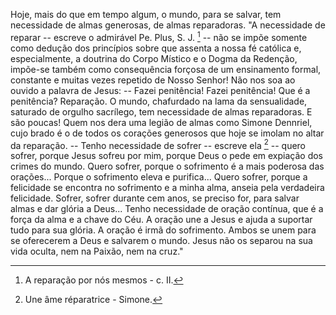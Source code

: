 Hoje, mais do que em tempo algum, o mundo, para se salvar, tem necessidade de almas generosas, de almas reparadoras. "A necessidade de reparar -- escreve o admirável Pe. Plus, S. J. [^1] -- não se impõe somente como dedução dos princípios sobre que assenta a nossa fé católica e, especialmente, a doutrina do Corpo Místico e o Dogma da Redenção, impõe-se também como consequência forçosa de um ensinamento formal, constante e muitas vezes repetido de Nosso Senhor! Não nos soa ao ouvido a palavra de Jesus: -- Fazei penitência! Fazei penitência! Que é a penitência? Reparação. O mundo, chafurdado na lama da sensualidade, saturado de orgulho sacrílego, tem necessidade de almas reparadoras. E são poucas! Quem nos dera uma legião de almas como Simone Dennriel, cujo brado é o de todos os corações generosos que hoje se imolam no altar da reparação. -- Tenho necessidade de sofrer -- escreve ela [^2] -- quero sofrer, porque Jesus sofreu por mim, porque Deus o pede em expiação dos crimes do mundo. Quero sofrer, porque o sofrimento é a mais poderosa das orações\... Porque o sofrimento eleva e purifica\... Quero sofrer, porque a felicidade se encontra no sofrimento e a minha alma, anseia pela verdadeira felicidade. Sofrer, sofrer durante cem anos, se preciso for, para salvar almas e dar glória a Deus\... Tenho necessidade de oração contínua, que é a força da alma e a chave do Céu. A oração une a Jesus e ajuda a suportar tudo para sua glória. A oração é irmã do sofrimento. Ambos se unem para se oferecerem a Deus e salvarem o mundo. Jesus não os separou na sua vida oculta, nem na Paixão, nem na cruz."

[^1]: A reparação por nós mesmos - c. II.
[^2]: Une âme réparatrice - Simone.